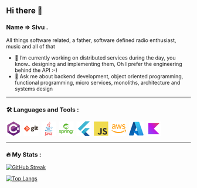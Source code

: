 ## Hi there 👋

### Name => Sivu .

All things software related, a father, software defined radio enthusiast, music and all of that

- 🔭 I’m currently working on distributed services during the day, you know.. designing and implementing them, Oh I prefer the engineering behind the API :-)
- 💬 Ask me about backend development, object oriented programming, functional programming, micro services, monoliths, architecture and systems design

---

### :hammer_and_wrench: Languages and Tools :

<div>
  <img src="https://github.com/devicons/devicon/blob/master/icons/csharp/csharp-original.svg" title="C#" **alt="Git" width="40" height="40"/>&nbsp;
  <img src="https://github.com/devicons/devicon/blob/master/icons/git/git-original-wordmark.svg" title="Git" **alt="Git" width="40" height="40"/>&nbsp;
  <img src="https://github.com/devicons/devicon/blob/master/icons/java/java-original-wordmark.svg" title="Java" alt="Java" width="40" height="40"/>&nbsp;
  <img src="https://github.com/devicons/devicon/blob/master/icons/spring/spring-original-wordmark.svg" title="Spring" alt="Spring" width="40" height="40"/>&nbsp;
  <img src="https://github.com/devicons/devicon/blob/master/icons/flutter/flutter-original.svg" title="Flutter" alt="Flutter" width="40" height="40"/>&nbsp;
  <img src="https://github.com/devicons/devicon/blob/master/icons/javascript/javascript-original.svg" title="JavaScript" alt="JavaScript" width="40" height="40"/>&nbsp;
  <img src="https://github.com/devicons/devicon/blob/master/icons/amazonwebservices/amazonwebservices-plain-wordmark.svg" title="AWS" alt="AWS" width="40" height="40"/>&nbsp;
  <img src="https://github.com/devicons/devicon/blob/master/icons/azure/azure-original.svg" title="Azure" alt="AWS" width="40" height="40"/>&nbsp;
  <img src="https://github.com/devicons/devicon/blob/master/icons/kotlin/kotlin-original.svg" title="Kotlin" **alt="Git" width="40" height="40"/>&nbsp;
  
</div>

---
### :fire: My Stats :

[![GitHub Streak](https://github-readme-streak-stats.herokuapp.com?user=sivum&theme=dark&hide_border=true)](https://git.io/streak-stats)


[![Top Langs](https://github-readme-stats.vercel.app/api/top-langs/?username=sivum&layout=compact&theme=vision-friendly-dark)](https://github.com/anuraghazra/github-readme-stats)
